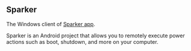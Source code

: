 ## Sparker

The Windows client of [Sparker app](https://github.com/koharubiyori/Sparker).

Sparker is an Android project that allows you to remotely execute power actions such as boot, shutdown, and more on your computer.